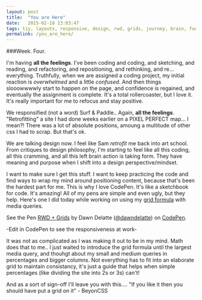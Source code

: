 ```yaml
---
layout: post
title:  "You are Here"
date:   2015-02-18 13:03:47
tags: tiy, layouts, responsive, design, rwd, grids, journey, brain, function
permalink: /you_are_here/
---
```


###Week. Four. 

I'm having **all the feelings**. I've been coding and coding, and sketching, and reading, and refactoring, and repositioning, and rethinking, and re... everything. Truthfully, when we are assigned a coding project, my initial reaction is _overwhelmed_ and a little _confused_. And then things slooowwwwly start to happen on the page, and confidence is regained, and eventually the assignment is complete. It's a total rollercoaster, but I love it. It's really important for me to refocus and stay positive.  

We responsified (not a word) Surf & Paddle.. Again, **all the feelings**. "Retrofitting" a site I had done weeks earlier on a PIXEL PERFECT map... I mean?! There was a lot of absolute positions, amoung a multitude of other css I had to scrap. But that's ok. 

We are talking design now. I feel like Sam _retrofit_ me back into art school. From critiques to design philosophy, I'm starting to feel like all this coding, all this cramming, and all this left brain action is taking form. They have meaning and purpose when I shift into a design perspective/mindset. 

I want to make sure I get this stuff. I want to keep practicing the code and find ways to wrap my mind around positioning content, because that's been the hardest part for me. This is why I love CodePen. It's like a sketchbook for code. It's amazing! All of my pens are simple and even ugly, but they help. Here's one I did today while working on using my [grid formula](dawndelatte.github.io/grids/) with media queries. 


<p data-height="268" data-theme-id="12242" data-slug-hash="GgxExX" data-default-tab="result" data-user="dawndelatte" class='codepen'>See the Pen <a href='http://codepen.io/dawndelatte/pen/GgxExX/'>RWD + Grids</a> by Dawn Delatte (<a href='http://codepen.io/dawndelatte'>@dawndelatte</a>) on <a href='http://codepen.io'>CodePen</a>.</p>
<script async src="//assets.codepen.io/assets/embed/ei.js"></script>
-Edit in CodePen to see the responsiveness at work-

It was not as complicated as I was making it out to be in my mind. Math does that to me.. I just waited to introduce the grid formula until the largest media query, and thouhgt about my small and medium queries in percentages and bigger columns. Not everything has to fit into an elaborate grid to maintain consistancy, it's just a guide that helps when simple percentages (like dividing the site into 2s or 3s) can't! 

And as a sort of sign-off I'll leave you with this.... "If you like it then you should have put a grid on it" - BeyonCSS
 